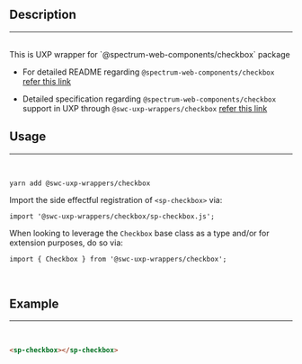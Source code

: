 ## Description

---

<br />
This is UXP wrapper for `@spectrum-web-components/checkbox` package
<br />

-   For detailed README regarding `@spectrum-web-components/checkbox` [refer this link](https://www.npmjs.com/package/@spectrum-web-components/checkbox/v/0.37.0)

-   Detailed specification regarding `@spectrum-web-components/checkbox` support in UXP through `@swc-uxp-wrappers/checkbox` [refer this link](https://developer.adobe.com/photoshop/uxp/2022/uxp-api/reference-spectrum/swc/)

## Usage

---

<br />

```
yarn add @swc-uxp-wrappers/checkbox
```

Import the side effectful registration of `<sp-checkbox>` via:

```
import '@swc-uxp-wrappers/checkbox/sp-checkbox.js';
```

When looking to leverage the `Checkbox` base class as a type and/or for extension purposes, do so via:

```
import { Checkbox } from '@swc-uxp-wrappers/checkbox';
```

<br />

## Example

---

<br />

```html
<sp-checkbox></sp-checkbox>
```
